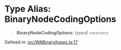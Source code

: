 # Type Alias: BinaryNodeCodingOptions

> **BinaryNodeCodingOptions**: *typeof* `constants`

Defined in: [src/WABinary/types.ts:17](https://github.com/Fokusdotid/bail/blob/8a30cf93a8ac726f06d1ad6578695812a8253e53/src/WABinary/types.ts#L17)
